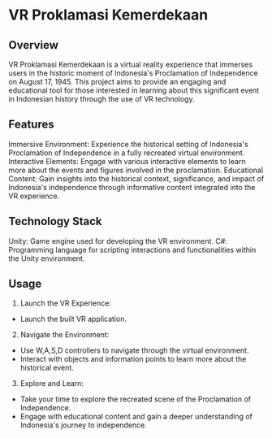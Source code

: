 # VR Proklamasi Kemerdekaan
## Overview
VR Proklamasi Kemerdekaan is a virtual reality experience that immerses users in the historic moment of Indonesia's Proclamation of Independence on August 17, 1945. This project aims to provide an engaging and educational tool for those interested in learning about this significant event in Indonesian history through the use of VR technology.

## Features
Immersive Environment: Experience the historical setting of Indonesia's Proclamation of Independence in a fully recreated virtual environment.
Interactive Elements: Engage with various interactive elements to learn more about the events and figures involved in the proclamation.
Educational Content: Gain insights into the historical context, significance, and impact of Indonesia's independence through informative content integrated into the VR experience.

## Technology Stack
Unity: Game engine used for developing the VR environment.
C#: Programming language for scripting interactions and functionalities within the Unity environment.

## Usage
1. Launch the VR Experience:

  - Launch the built VR application.

2. Navigate the Environment:

  - Use W,A,S,D controllers to navigate through the virtual environment.
  - Interact with objects and information points to learn more about the historical event.

3. Explore and Learn:
  - Take your time to explore the recreated scene of the Proclamation of Independence.
  - Engage with educational content and gain a deeper understanding of Indonesia's journey to independence.
